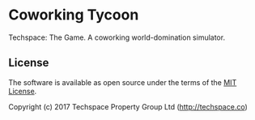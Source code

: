 # Coworking Tycoon

Techspace: The Game. A coworking world-domination simulator.

## License

The software is available as open source under the terms of the [MIT License](http://opensource.org/licenses/MIT).

Copyright (c) 2017 Techspace Property Group Ltd (http://techspace.co)
